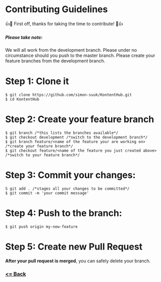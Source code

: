 # Contributing Guidelines
:+1::tada: First off, thanks for taking the time to contribute! :tada::+1:

##### Please take note:
 We will all work from the development branch.
 Please under no circumstance should you push to the master branch.
 Please create your feature branches from the development branch.

# Step 1: Clone it
```
$ git clone https://github.com/simon-suuk/KontentHub.git
$ cd KontentHub
```

# Step 2: Create your feature branch
```
$ git branch /*this lists the branches available*/
$ git checkout development /*switch to the development branch*/
$ git branch feature/<name of the feature your are working on> /*create your feature branch*/
$ git checkout feature/<name of the feature you just created above> /*switch to your feature branch*/
```

# Step 3: Commit your changes: 
```
S git add . /*stages all your changes to be committed*/
$ git commit -m 'your commit message'
```

# Step 4: Push to the branch: 
```
$ git push origin my-new-feature
```

# Step 5: Create new Pull Request

**After your pull request is merged**, you can safely delete your branch.

### [<= Back](PROJECT_URL)